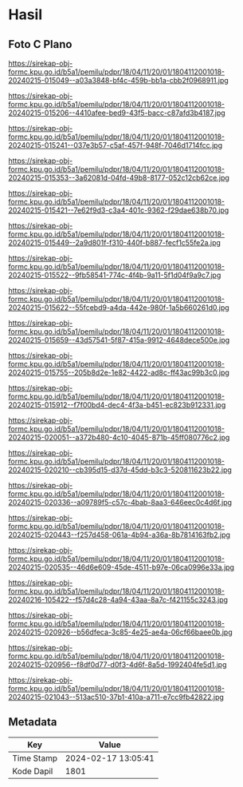 # Hasil

## Foto C Plano

https://sirekap-obj-formc.kpu.go.id/b5a1/pemilu/pdpr/18/04/11/20/01/1804112001018-20240215-015049--a03a3848-bf4c-459b-bb1a-cbb2f0968911.jpg

https://sirekap-obj-formc.kpu.go.id/b5a1/pemilu/pdpr/18/04/11/20/01/1804112001018-20240215-015206--4410afee-bed9-43f5-bacc-c87afd3b4187.jpg

https://sirekap-obj-formc.kpu.go.id/b5a1/pemilu/pdpr/18/04/11/20/01/1804112001018-20240215-015241--037e3b57-c5af-457f-948f-7046d1714fcc.jpg

https://sirekap-obj-formc.kpu.go.id/b5a1/pemilu/pdpr/18/04/11/20/01/1804112001018-20240215-015353--3a62081d-04fd-49b8-8177-052c12cb62ce.jpg

https://sirekap-obj-formc.kpu.go.id/b5a1/pemilu/pdpr/18/04/11/20/01/1804112001018-20240215-015421--7e62f9d3-c3a4-401c-9362-f29dae638b70.jpg

https://sirekap-obj-formc.kpu.go.id/b5a1/pemilu/pdpr/18/04/11/20/01/1804112001018-20240215-015449--2a9d801f-f310-440f-b887-fecf1c55fe2a.jpg

https://sirekap-obj-formc.kpu.go.id/b5a1/pemilu/pdpr/18/04/11/20/01/1804112001018-20240215-015522--9fb58541-774c-4f4b-9a11-5f1d04f9a9c7.jpg

https://sirekap-obj-formc.kpu.go.id/b5a1/pemilu/pdpr/18/04/11/20/01/1804112001018-20240215-015622--55fcebd9-a4da-442e-980f-1a5b660261d0.jpg

https://sirekap-obj-formc.kpu.go.id/b5a1/pemilu/pdpr/18/04/11/20/01/1804112001018-20240215-015659--43d57541-5f87-415a-9912-4648dece500e.jpg

https://sirekap-obj-formc.kpu.go.id/b5a1/pemilu/pdpr/18/04/11/20/01/1804112001018-20240215-015755--205b8d2e-1e82-4422-ad8c-ff43ac99b3c0.jpg

https://sirekap-obj-formc.kpu.go.id/b5a1/pemilu/pdpr/18/04/11/20/01/1804112001018-20240215-015912--f7f00bd4-dec4-4f3a-b451-ec823b912331.jpg

https://sirekap-obj-formc.kpu.go.id/b5a1/pemilu/pdpr/18/04/11/20/01/1804112001018-20240215-020051--a372b480-4c10-4045-871b-45ff080776c2.jpg

https://sirekap-obj-formc.kpu.go.id/b5a1/pemilu/pdpr/18/04/11/20/01/1804112001018-20240215-020210--cb395d15-d37d-45dd-b3c3-520811623b22.jpg

https://sirekap-obj-formc.kpu.go.id/b5a1/pemilu/pdpr/18/04/11/20/01/1804112001018-20240215-020336--a09789f5-c57c-4bab-8aa3-646eec0c4d6f.jpg

https://sirekap-obj-formc.kpu.go.id/b5a1/pemilu/pdpr/18/04/11/20/01/1804112001018-20240215-020443--f257d458-061a-4b94-a36a-8b7814163fb2.jpg

https://sirekap-obj-formc.kpu.go.id/b5a1/pemilu/pdpr/18/04/11/20/01/1804112001018-20240215-020535--46d6e609-45de-4511-b97e-06ca0996e33a.jpg

https://sirekap-obj-formc.kpu.go.id/b5a1/pemilu/pdpr/18/04/11/20/01/1804112001018-20240216-105422--f57d4c28-4a94-43aa-8a7c-f421155c3243.jpg

https://sirekap-obj-formc.kpu.go.id/b5a1/pemilu/pdpr/18/04/11/20/01/1804112001018-20240215-020926--b56dfeca-3c85-4e25-ae4a-06cf66baee0b.jpg

https://sirekap-obj-formc.kpu.go.id/b5a1/pemilu/pdpr/18/04/11/20/01/1804112001018-20240215-020956--f8df0d77-d0f3-4d6f-8a5d-1992404fe5d1.jpg

https://sirekap-obj-formc.kpu.go.id/b5a1/pemilu/pdpr/18/04/11/20/01/1804112001018-20240215-021043--513ac510-37b1-410a-a711-e7cc9fb42822.jpg


## Metadata

| Key        | Value               |
| ---------- | ------------------- |
| Time Stamp | 2024-02-17 13:05:41 |
| Kode Dapil | 1801                |




